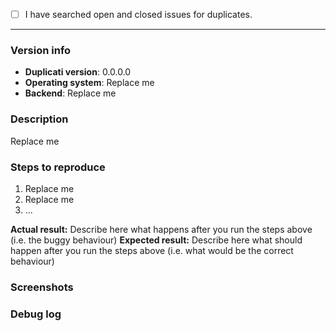 <!--
This is a bug report template. By following the instructions below and filling out the sections with your information, you will help the developers to get all the necessary data to fix your issue.
You may remove sections that aren't relevant to your particular case. You can also preview your report before submitting it.
-->

<!-- Let's begin with a checklist: Please search to see if an issue has already been created for your report.Replace the empty checkbox [ ] below with a checked one [x] if you already searched for duplicate bugs. -->
- [ ] I have searched open and closed issues for duplicates.

----------------------------------------

### Version info
- **Duplicati version**: <!-- What version of Duplicati are you using? Please replace the version tag below. -->
0.0.0.0
- **Operating system**: <!-- Ex: Windows 10, macOS 10.12, Debian or Ubuntu, Fedora or RedHat, etc. -->
Replace me
- **Backend**: <!-- Ex: Amazon S3, OneDrive, Google Drive, FTP, WebDAV, local, etc. -->
Replace me

### Description <!-- Describe the issue that you are experiencing below. -->
Replace me

### Steps to reproduce <!-- List the steps to reproduce the bug if possible. -->
1. Replace me
2. Replace me
3. ...

**Actual result:** Describe here what happens after you run the steps above (i.e. the buggy behaviour)
**Expected result:** Describe here what should happen after you run the steps above (i.e. what would be the correct behaviour)

### Screenshots <!-- You can drag & drop or paste your images below. -->

### Debug log <!-- Posting a debug log helps the developers find and fix your issue more easily. Please wrap your code in a code block by using triple backticks. -->
